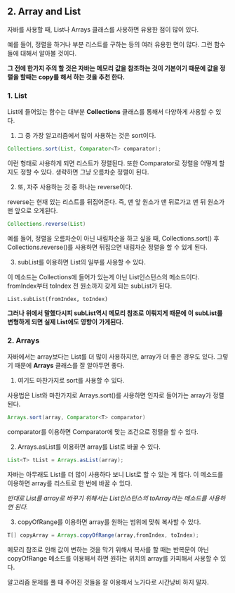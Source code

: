 ## 2. Array and List

자바를 사용할 때, List나 Arrays 클래스를 사용하면 유용한 점이 많이 있다.

예를 들어, 정렬을 하거나 부분 리스트를 구하는 등의 여러 유용한 면이 많다. 그런 함수들에 대해서 알아볼 것이다.  

**그 전에 한가지 주의 할 것은 자바는 메모리 값을 참조하는 것이 기본이기 때문에 값을 정렬을 할때는 copy를 해서 하는 것을 추천 한다.** 



### 1. List

List에 들어있는 함수는 대부분 **Collections** 클래스를 통해서 다양하게 사용할 수 있다.

1. 그 중 가장 알고리즘에서 많이 사용하는 것은 sort이다.

```java
Collections.sort(List, Comparator<T> comparator);

```

이런 형태로 사용하게 되면 리스트가 정렬된다. 또한 Comparator로 정렬을 어떻게 할지도 정할 수 있다. 
생략하면 그냥 오름차순 정렬이 된다. 



2. 또, 자주 사용하는 것 중 하나는 reverse이다. 

reverse는 현재 있는 리스트를 뒤집어준다. 즉, 맨 앞 원소가 맨 뒤로가고 맨 뒤 원소가 맨 앞으로 오게된다.

```java
Collections.reverse(List)
```

예를 들어, 정렬을 오름차순이 아닌 내림차순을 하고 싶을 때, Collections.sort() 후 Collections.reverse()를 사용하면 뒤집으면 내림차순 정렬을 할 수 있게 된다. 



3. subList를 이용하면 List의 일부를 사용할 수 있다.

이 메소드는 Collections에 들어가 있는게 아닌 List인스턴스의 메소드이다. fromIndex부터 toIndex 전 원소까지 갖게 되는 subList가 된다. 

```
List.subList(fromIndex, toIndex)
```

**그러나 위에서 말했다시피 subList역시 메모리 참조로 이뤄지게 때문에 이 subList를 변형하게 되면 실제 List에도 영향이 가게된다.**



### 2. Arrays

자바에서는 array보다는 List를 더 많이 사용하지만, array가 더 좋은 경우도 있다. 그렇기 때문에 **Arrays** 클래스를 잘 알아두면 좋다. 

1. 여기도 마찬가지로 sort를 사용할 수 있다.

사용법은 List와 마찬가지로  Arrays.sort()를 사용하면 인자로 들어가는 array가 정렬된다. 

```java
Arrays.sort(array, Comparator<T> comparator)
```

comparator를 이용하면 Comparator에 맞는 조건으로 정렬을 할 수 있다. 



2. Arrays.asList를 이용하면 array를 List로 바꿀 수 있다. 

```java
List<T> tList = Arrays.asList(array);
```

자바는 아무래도 List를 더 많이 사용하다 보니 List로 할 수 있는 게 많다. 이 메소드를 이용하면 array를 리스트로 한 번에 바꿀 수 있다. 

*반대로 List를 array로 바꾸기 위해서는 List인스턴스의 toArray라는 메소드를 사용하면 된다.* 



3. copyOfRange를 이용하면 array를 원하는 범위에 맞춰 복사할 수 있다. 

```java
T[] copyArray = Arrays.copyOfRange(array,fromIndex, toIndex);
```

메모리 참조로 인해 값이 변하는 것을 막기 위해서 복사를 할 때는 반복문이 아닌 copyOfRange 메소드를 이용해서 하면 원하는 위치의 array를 카피해서 사용할 수 있다. 



[관련문제]: https://programmers.co.kr/learn/courses/30/lessons/42748

알고리즘 문제를 풀 때 주어진 것들을 잘 이용해서 노가다로 시간낭비 하지 말자.